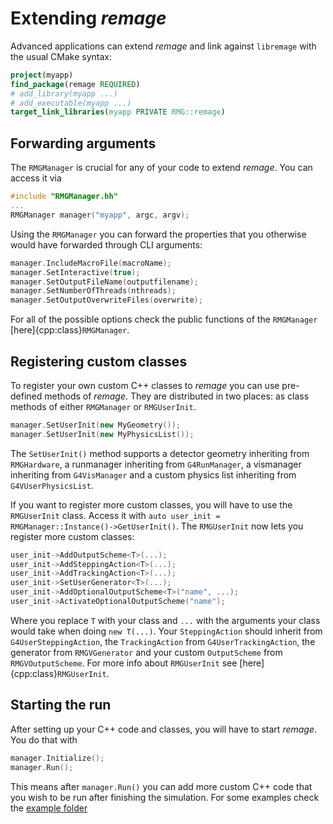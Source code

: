 # Extending _remage_

Advanced applications can extend _remage_ and link against `libremage` with the
usual CMake syntax:

```cmake
project(myapp)
find_package(remage REQUIRED)
# add_library(myapp ...)
# add_executable(myapp ...)
target_link_libraries(myapp PRIVATE RMG::remage)
```

## Forwarding arguments

The `RMGManager` is crucial for any of your code to extend _remage_. You can
access it via

```c++
#include "RMGManager.hh"
...
RMGManager manager("myapp", argc, argv);
```

Using the `RMGManager` you can forward the properties that you otherwise would
have forwarded through CLI arguments:

```c++
manager.IncludeMacroFile(macroName);
manager.SetInteractive(true);
manager.SetOutputFileName(outputfilename);
manager.SetNumberOfThreads(nthreads);
manager.SetOutputOverwriteFiles(overwrite);
```

For all of the possible options check the public functions of the `RMGManager`
[here]{cpp:class}`RMGManager`.

## Registering custom classes

To register your own custom C++ classes to _remage_ you can use pre-defined
methods of _remage_. They are distributed in two places: as class methods of
either `RMGManager` or `RMGUserInit`.

```c++
manager.SetUserInit(new MyGeometry());
manager.SetUserInit(new MyPhysicsList());
```

The `SetUserInit()` method supports a detector geometry inheriting from
`RMGHardware`, a runmanager inheriting from `G4RunManager`, a vismanager
inheriting from `G4VisManager` and a custom physics list inheriting from
`G4VUserPhysicsList`.

If you want to register more custom classes, you will have to use the
`RMGUserInit` class. Access it with
`auto user_init = RMGManager::Instance()->GetUserInit()`. The `RMGUserInit` now
lets you register more custom classes:

```c++
user_init->AddOutputScheme<T>(...);
user_init->AddSteppingAction<T>(...);
user_init->AddTrackingAction<T>(...);
user_init->SetUserGenerator<T>(...);
user_init->AddOptionalOutputScheme<T>("name", ...);
user_init->ActivateOptionalOutputScheme("name");
```

Where you replace `T` with your class and `...` with the arguments your class
would take when doing `new T(...)`. Your `SteppingAction` should inherit from
`G4UserSteppingAction`, the `TrackingAction` from `G4UserTrackingAction`, the
generator from `RMGVGenerator` and your custom `OutputScheme` from
`RMGVOutputScheme`. For more info about `RMGUserInit` see
[here]{cpp:class}`RMGUserInit`.

## Starting the run

After setting up your C++ code and classes, you will have to start _remage_. You
do that with

```c++
manager.Initialize();
manager.Run();
```

This means after `manager.Run()` you can add more custom C++ code that you wish
to be run after finishing the simulation. For some examples check the
[example folder](project:../../examples)
